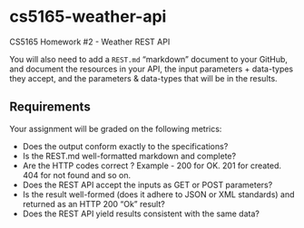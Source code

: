 # cs5165-weather-api
CS5165 Homework #2 - Weather REST API

You will also need to add a `REST.md` “markdown” document to your GitHub, and document the resources in your API, the input parameters + data-types they accept, and the parameters & data-types that will be in the results.

## Requirements
Your assignment will be graded on the following metrics:

* Does the output conform exactly to the specifications?  
* Is the REST.md well-formatted markdown and complete?  
* Are the HTTP codes correct ? Example - 200 for OK. 201 for created. 404 for not found and so on.  
* Does the REST API accept the inputs as GET or POST parameters?  
* Is the result well-formed (does it adhere to JSON or XML standards) and returned as an HTTP 200 “Ok” result?  
* Does the REST API yield results consistent with the same data?